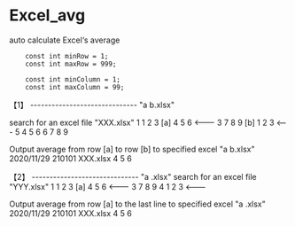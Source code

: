 # Excel_avg
auto calculate Excel‘s average

        const int minRow = 1;
        const int maxRow = 999;

        const int minColumn = 1;
        const int maxColumn = 99;

【1】 ------------------------------  "a b.xlsx"

search for an excel file "XXX.xlsx"
 1   1   2   3
[a]  4   5   6           <---
 3   7   8   9
[b]  1   2   3           <---
 5   4   5   6
 6   7   8   9

Output average from row [a] to row [b] to specified excel "a b.xlsx"
2020/11/29 210101
XXX.xlsx    4   5   6

【2】 ------------------------------  "a .xlsx"
search for an excel file "YYY.xlsx"
 1   1   2   3
[a]  4   5   6           <---
 3   7   8   9
 4   1   2   3           <---

Output average from row [a] to the last line to specified excel "a .xlsx"
2020/11/29 210101
XXX.xlsx    4   5   6
